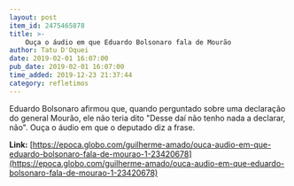 ```yaml
---
layout: post
item_id: 2475465878
title: >-
    Ouça o áudio em que Eduardo Bolsonaro fala de Mourão
author: Tatu D'Oquei
date: 2019-02-01 16:07:00
pub_date: 2019-02-01 16:07:00
time_added: 2019-12-23 21:37:44
category: refletimos
---
```


Eduardo Bolsonaro afirmou que, quando perguntado sobre uma declaração do general Mourão, ele não teria dito "Desse daí não tenho nada a declarar, não". Ouça o áudio em que o deputado diz a frase.

**Link:** [https://epoca.globo.com/guilherme-amado/ouca-audio-em-que-eduardo-bolsonaro-fala-de-mourao-1-23420678](https://epoca.globo.com/guilherme-amado/ouca-audio-em-que-eduardo-bolsonaro-fala-de-mourao-1-23420678)

